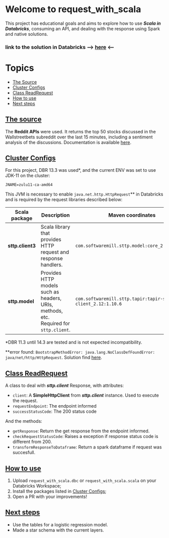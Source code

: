 # Welcome to request_with_scala
This project has educational goals and aims to explore how to use **_Scala in Databricks_**, consuming an API, and dealing with the response using Spark and native solutions.

### **link to the solution in Databricks --> [here](https://databricks-prod-cloudfront.cloud.databricks.com/public/4027ec902e239c93eaaa8714f173bcfc/3776439524338690/2632202910148279/5975377984582142/latest.html) <--**

# <a id='topics'>Topics</a>
- [The Source](#source)
- [Cluster Configs](#configs)
- [Class ReadRequest](#class)
- [How to use](#use)
- [Next steps](#next)

## <a id='source'>[The source](#topics)</a>
The **Reddit APIs** were used. It returns the top 50 stocks discussed in the Wallstreetbets subreddit over the last 15 minutes, including a sentiment analysis of the discussions. Documentation is available [here](https://tradestie.com/apps/reddit/api/).

## <a id='configs'>[Cluster Configs](#topics)</a>

For this project, DBR 13.3 was used*, and the current ENV was set to use JDK-11 on the cluster:

`JNAME=zulu11-ca-amd64` 

This JVM is necessary to enable `java.net.http.HttpRequest`** in Databricks and is required by the request libraries described below:

| Scala package | Description | Maven coordinates | Reference |
| - | - | - | - |
| **sttp.client3** | Scala library that provides HTTP request and response handlers. |`com.softwaremill.sttp.model:core_2.12:1.7.10`| [Documentation](https://sttp.softwaremill.com/en/stable/simple_sync.html) |
| **sttp.model** | Provides HTTP models such as headers, URIs, methods, etc. Required for `sttp.client`.|`com.softwaremill.sttp.tapir:tapir-sttp-client_2.12:1.10.6`| [Documentation](https://sttp.softwaremill.com/en/stable/model/model.html) |

*DBR 11.3 until 14.3 are tested and is not expected incompatibility.

**error found: `BootstrapMethodError: java.lang.NoClassDefFoundError: java/net/http/HttpRequest`. Solution find [here](https://docs.databricks.com/en/dev-tools/sdk-java.html#create-a-cluster-that-uses-jdk-17).


## <a id='class'>[Class ReadRequest](#topics)</a>
A class to deal with **_sttp.client_** Response, with attributes:
* `client`: A **SimpleHttpClient** from **_sttp.client_** instance. Used to execute the request.
* `requestEndpoint`: The endpoint informed
* `successStatusCode`: The 200 status code

And the methods:
* `getResponse`: Return the get response from the endpoint informed.
* `checkRequestStatusCode`: Raises a exception if response status code is different from 200.
* `transformResponseToDataframe`: Return a spark dataframe if request was succesfull.

## <a id='use'>[How to use](#topics)</a>
1. Upload `request_with_scala.dbc` or `request_with_scala.scala` on your Databricks Workspace;
2. Install the packages listed in [Cluster Configs](#configs);
3. Open a PR with your improvements!

## <a id='next'>[Next steps](#topics)</a>
* Use the tables for a logistic regression model.
* Made a star schema with the current layers.

